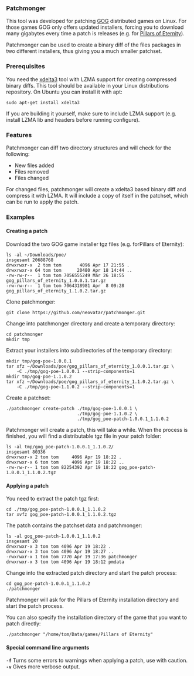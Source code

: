 ### Patchmonger

This tool was developed for patching [GOG](http://gog.com) distributed games on Linux. For those games GOG only offers updated installers, forcing you to download many gigabytes every time a patch is releases (e.g. for [Pillars of Eternity](http://www.gog.com/game/pillars_of_eternity_hero_edition)).

Patchmonger can be used to create a binary diff of the files packages in two different installers, thus giving you a much smaller patchset.

### Prerequisites

You need the [xdelta3](https://github.com/jmacd/xdelta) tool with LZMA support for creating compressed binary diffs. This tool should be available in your Linux distributions repository. On Ubuntu you can install it with apt:

````
sudo apt-get install xdelta3
````
If you are building it yourself, make sure to include LZMA support (e.g. install LZMA lib and headers before running configure).

### Features

Patchmonger can diff two directory structures and will check for the following:

  * New files added
  * Files removed
  * Files changed

For changed files, patchmonger will create a xdelta3 based binary diff and compress it with LZMA. It will include a copy of itself in the patchset, which can be run to apply the patch.

### Examples

#### Creating a patch

Download the two GOG game installer tgz files (e.g. forPillars of Eternity):

````
ls -al ~/Downloads/poe/
insgesamt 20688768
drwxrwxr-x  2 tom tom       4096 Apr 17 21:55 .
drwxrwxr-x 64 tom tom      20480 Apr 18 14:44 ..
-rw-rw-r--  1 tom tom 7056555249 Mär 26 18:55 gog_pillars_of_eternity_1.0.0.1.tar.gz
-rw-rw-r--  1 tom tom 7064318981 Apr  8 09:28 gog_pillars_of_eternity_1.1.0.2.tar.gz
````

Clone patchmonger:

````
git clone https://github.com/neovatar/patchmonger.git
````

Change into patchmonger directory and create a temporary directory:

````
cd patchmonger
mkdir tmp
````

Extract your installers into subdirectories of the temporary directory:

````
mkdir tmp/gog-poe-1.0.0.1
tar xfz ~/Downloads/poe/gog_pillars_of_eternity_1.0.0.1.tar.gz \
    -C ./tmp/gog-poe-1.0.0.1 --strip-components=1
mkdir tmp/gog-poe-1.1.0.2
tar xfz ~/Downloads/poe/gog_pillars_of_eternity_1.1.0.2.tar.gz \
    -C ./tmp/gog-poe-1.1.0.2 --strip-components=1
````

Create a patchset:

````
./patchmonger create-patch ./tmp/gog-poe-1.0.0.1 \
                           ./tmp/gog-poe-1.1.0.2 \
                           ./tmp/gog_poe-patch-1.0.0.1_1.1.0.2
````

Patchmonger will create a patch, this will take a while. When the process is finished, you will find a distributable tgz file in your patch folder:

````
ls -al tmp/gog_poe-patch-1.0.0.1_1.1.0.2/
insgesamt 80336
drwxrwxr-x 2 tom tom     4096 Apr 19 18:22 .
drwxrwxr-x 6 tom tom     4096 Apr 19 18:22 ..
-rw-rw-r-- 1 tom tom 82254392 Apr 19 18:22 gog_poe-patch-1.0.0.1_1.1.0.2.tgz
````

#### Applying a patch

You need to extract the patch tgz first:

````
cd ./tmp/gog_poe-patch-1.0.0.1_1.1.0.2
tar xvfz gog_poe-patch-1.0.0.1_1.1.0.2.tgz
````

The patch contains the patchset data and patchmonger:

````
ls -al gog_poe-patch-1.0.0.1_1.1.0.2
insgesamt 20
drwxrwxr-x 3 tom tom 4096 Apr 19 18:22 .
drwxrwxr-x 3 tom tom 4096 Apr 19 18:27 ..
-rwxrwxr-x 1 tom tom 7770 Apr 19 17:36 patchmonger
drwxrwxr-x 3 tom tom 4096 Apr 19 18:12 pmdata

````

Change into the extracted patch directory and start the patch process:

````
cd gog_poe-patch-1.0.0.1_1.1.0.2
./patchmonger
````

Patchmonger will ask for the Pillars of Eternity installation directory and start the patch process.

You can also specify the installation directory of the game that you want to patch directly:

````
./patchmonger "/home/tom/Data/games/Pillars of Eternity"
````

#### Special command line arguments

**`-f`** Turns some errors to warnings when applying a patch, use with caution.
**`-v`** Gives more verbose output.
